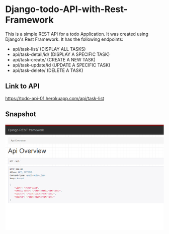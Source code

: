 # Django-todo-API-with-Rest-Framework
This is a simple REST API for a todo Application. It was created using Django's Rest Framework. It has
the following endpoints:
  - api/task-list/ (DISPLAY ALL TASKS) 
  - api/task-detail/id/ (DISPLAY A SPECIFIC TASK)
  - api/task-create/ (CREATE A NEW TASK)
  - api/task-update/id (UPDATE A SPECIFIC TASK)
  - api/task-delete/ (DELETE A TASK)

## Link to API
https://todo-api-01.herokuapp.com/api/task-list

## Snapshot
![](https://github.com/olumide1128/Django-todo-API-with-Rest-Framework/blob/master/snapshots/Screenshot%20(232).png)

